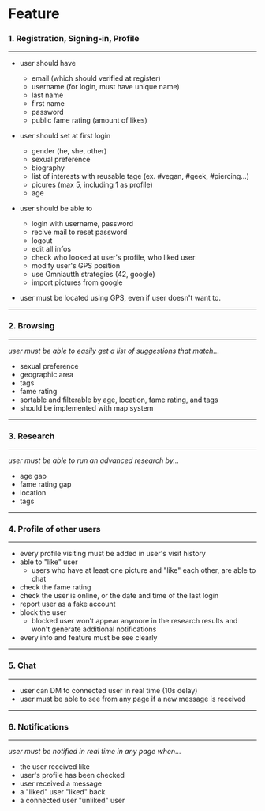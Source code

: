 # Feature

### 1. Registration, Signing-in, Profile

---

- user should have

  - email (which should verified at register)
  - username (for login, must have unique name)
  - last name
  - first name
  - password
  - public fame rating (amount of likes)

- user should set at first login

  - gender (he, she, other)
  - sexual preference
  - biography
  - list of interests with reusable tage (ex. #vegan, #geek, #piercing...)
  - picures (max 5, including 1 as profile)
  - age

- user should be able to

  - login with username, password
  - recive mail to reset password
  - logout
  - edit all infos
  - check who looked at user's profile, who liked user
  - modify user's GPS position
  - use Omniautth strategies (42, google)
  - import pictures from google

- user must be located using GPS, even if user doesn't want to.

---

### 2. Browsing

---

<em>user must be able to easily get a list of suggestions that match...</em>

- sexual preference
- geographic area
- tags
- fame rating
- sortable and filterable by age, location, fame rating, and tags
- should be implemented with map system

---

### 3. Research

---

<em>user must be able to run an advanced research by...</em>

- age gap
- fame rating gap
- location
- tags

---

### 4. Profile of other users

---

- every profile visiting must be added in user's visit history
- able to "like" user
  - users who have at least one picture and "like" each other, are able to chat
- check the fame rating
- check the user is online, or the date and time of the last login
- report user as a fake account
- block the user
  - blocked user won't appear anymore in the research results and won't generate additional notifications
- every info and feature must be see clearly

---

### 5. Chat

---

- user can DM to connected user in real time (10s delay)
- user must be able to see from any page if a new message is received

---

### 6. Notifications

---

<em>user must be notified in real time in any page when...</em>

- the user received like
- user's profile has been checked
- user received a message
- a "liked" user "liked" back
- a connected user "unliked" user
